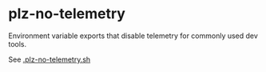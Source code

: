 # plz-no-telemetry

Environment variable exports that disable telemetry for commonly used dev tools.

See [.plz-no-telemetry.sh](.plz-no-telemetry.sh)
